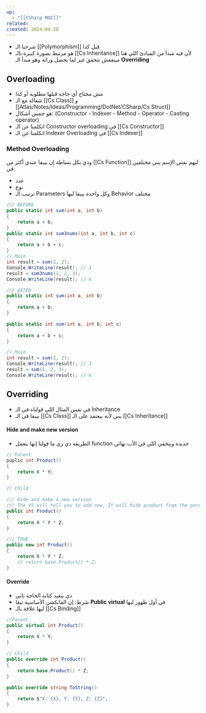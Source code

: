 ```yaml
---
up:
  - "[[CSharp MOC]]"
related: 
created: 2024-09-28
---
```

- شرحنا الـ [[Polymorphism]] قبل كدا
- هو مرتبط بصورة كبيرة بالـ [[Cs Inheritance]] لأن فيه مبدأ من المبادئ اللي هنا مينفعش تتحقق غير لما يحصل وراثة وهو مبدأ الـ **Overriding**

## Overloading
- مش محتاج أي حاجة قبلها مطلوبة أو كدا
-  شغالة مع الـ [[Cs Class]] و [[Atlas/Notes/Ideas/Programming/DotNet/CSharp/Cs Struct]]
- هو خمس أشكال: 
  (Constructor - Indexer - Method - Operator - Casting operator)
- اتكلمنا عن الـ Constructor overloading في [[Cs Constructor]]
- اتكلمنا عن الـ Indexer Overloading في [[Cs Indexer]]

### Method Overloading
ودي بكل بساطة إن بيبقا عندي أكتر من [[Cs Function]] ليهم نفس الإسم بس مختلفين في:
- عدد 
- نوع 
- ترتيب الـ Parameters 
وكل واحدة بيبقا ليها Behavior مختلف

```cs
/// BEFORE
public static int sum(int a, int b)
{
    return a + b;
}
public static int sum3nums(int a, int b, int c)
{ 
    return a + b + c;
}
// Main
int result = sum(1, 2);
Console.WriteLine(result); // 3
result = sum3nums(1, 2, 3);
Console.WriteLine(result); // 6

/// AFTER
public static int sum(int a, int b)
{
    return a + b;
}

public static int sum(int a, int b, int c)
{ 
    return a + b + c;
}

// Main
int result = sum(1, 2);
Console.WriteLine(result); // 3
result = sum(1, 2, 3);
Console.WriteLine(result); // 6
```
## Overriding
- في نفس المثال اللي قولناه في الـ Inheritance
- بيبقا في الـ [[Cs Class]] بس لأنه بيعتمد على الـ [[Cs Inheritance]]

#### Hide and make new version
- الطريقة دي زي ما قولنا إنها بتعمل function جديدة وبتخفي اللي في الأب نهائي
```cs
// Parent
puplic int Product()
{
	return X * Y;
}

// Child

/// Hide and make a new version
/// The VS will tell you to add new, It will hide product from the parent
public int Product() 
{
    return X * Y * Z;
}

/// TRUE
public new int Product()
{
    return X * Y * Z;
    // return base.Product() * Z;
}
```

#### Override
- دي بتعيد كتابة الحاجة تاني
- شرط: إن الفانكشن الأساسية تبقا **Public virtual** في أول ظهور ليها
- ليها علاقة بالـ [[Cs Binding]]
```cs
//Parent
public virtual int Product()
{
    return X * Y;
}

// Child
public override int Product()
{
    return base.Product() * Z;
}

public override string ToString()
{
    return $"X: {X}, Y: {Y}, Z: {Z}";
}
```